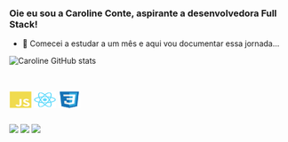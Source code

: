 ### Oie eu sou a Caroline Conte, aspirante a desenvolvedora Full Stack!

<!--
**carolineconte/carolineconte** is a ✨ _special_ ✨ repository because its `README.md` (this file) appears on your GitHub profile.
-->

- 🔭 Comecei a estudar a um mês e aqui vou documentar essa jornada...

![Caroline GitHub stats](https://github-readme-stats.vercel.app/api?username=carolineconte&show_icons=true&theme=panda)

##

<div style="display: inline_block"><br>
  <img align="center" alt="carol-Js" height="30" width="40" src="https://raw.githubusercontent.com/devicons/devicon/master/icons/javascript/javascript-plain.svg">
  <img align="center" alt="carol-Ts" height="30" width="40" src="https://raw.githubusercontent.com/devicons/devicon/master/icons/react/react-original.svg">
  <img align="center" alt="carol-HTML" height="30" width="40"   <img align="center" alt="Rafa-CSS" height="30" width="40" src="https://raw.githubusercontent.com/devicons/devicon/master/icons/css3/css3-original.svg">

##

<div>
<a href="https://instagram.com/contee.caroline" target="_blank"><img src="https://img.shields.io/badge/-Instagram-%23E4405F?style=for-the-badge&logo=instagram&logoColor=white" target="_blank"></a>
  <a href = "mailto:carolinecontee@gmail.com"><img src="https://img.shields.io/badge/-Gmail-%23333?style=for-the-badge&logo=gmail&logoColor=white" target="_blank"></a>
  <a href="https://www.linkedin.com/in/caroline-conte-da-silva-368375241" target="_blank"><img src="https://img.shields.io/badge/-LinkedIn-%230077B5?style=for-the-badge&logo=linkedin&logoColor=white" target="_blank"></a> 
  
</div>

